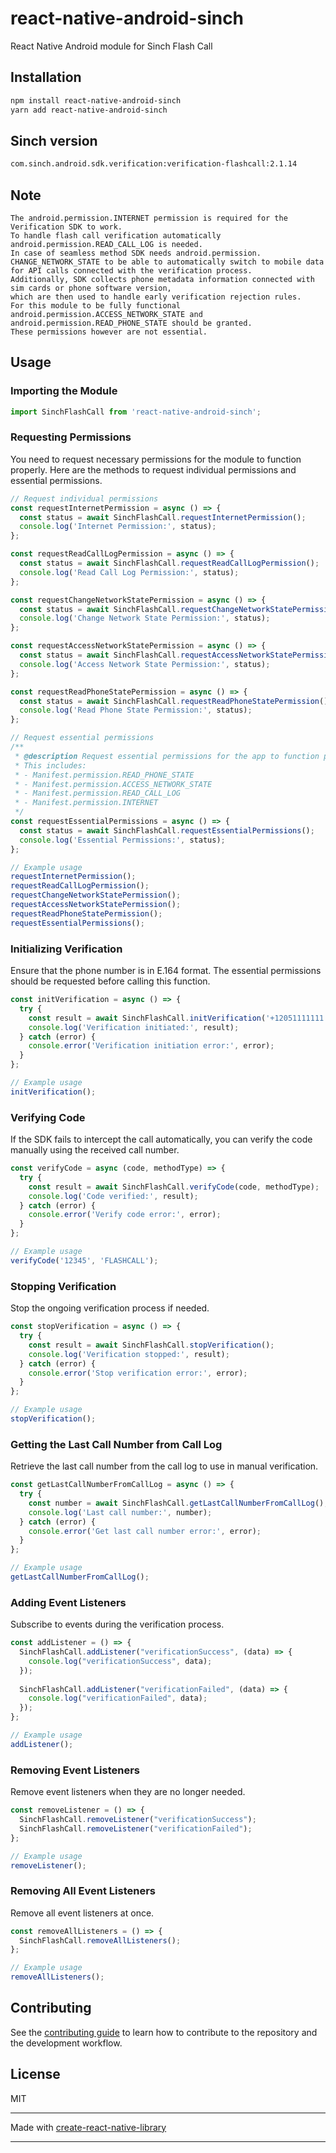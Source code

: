 # react-native-android-sinch

React Native Android module for Sinch Flash Call

## Installation

```sh
npm install react-native-android-sinch
yarn add react-native-android-sinch
```

## Sinch version

```sh
com.sinch.android.sdk.verification:verification-flashcall:2.1.14
```

## Note

```
The android.permission.INTERNET permission is required for the Verification SDK to work. 
To handle flash call verification automatically android.permission.READ_CALL_LOG is needed.
In case of seamless method SDK needs android.permission.
CHANGE_NETWORK_STATE to be able to automatically switch to mobile data for API calls connected with the verification process. 
Additionally, SDK collects phone metadata information connected with sim cards or phone software version, 
which are then used to handle early verification rejection rules. 
For this module to be fully functional android.permission.ACCESS_NETWORK_STATE and android.permission.READ_PHONE_STATE should be granted. 
These permissions however are not essential.
```

## Usage

### Importing the Module

```js
import SinchFlashCall from 'react-native-android-sinch';
```

### Requesting Permissions

You need to request necessary permissions for the module to function properly. Here are the methods to request individual permissions and essential permissions.

```js
// Request individual permissions
const requestInternetPermission = async () => {
  const status = await SinchFlashCall.requestInternetPermission();
  console.log('Internet Permission:', status);
};

const requestReadCallLogPermission = async () => {
  const status = await SinchFlashCall.requestReadCallLogPermission();
  console.log('Read Call Log Permission:', status);
};

const requestChangeNetworkStatePermission = async () => {
  const status = await SinchFlashCall.requestChangeNetworkStatePermission();
  console.log('Change Network State Permission:', status);
};

const requestAccessNetworkStatePermission = async () => {
  const status = await SinchFlashCall.requestAccessNetworkStatePermission();
  console.log('Access Network State Permission:', status);
};

const requestReadPhoneStatePermission = async () => {
  const status = await SinchFlashCall.requestReadPhoneStatePermission();
  console.log('Read Phone State Permission:', status);
};

// Request essential permissions
/**
 * @description Request essential permissions for the app to function properly.
 * This includes:
 * - Manifest.permission.READ_PHONE_STATE
 * - Manifest.permission.ACCESS_NETWORK_STATE
 * - Manifest.permission.READ_CALL_LOG
 * - Manifest.permission.INTERNET
 */
const requestEssentialPermissions = async () => {
  const status = await SinchFlashCall.requestEssentialPermissions();
  console.log('Essential Permissions:', status);
};

// Example usage
requestInternetPermission();
requestReadCallLogPermission();
requestChangeNetworkStatePermission();
requestAccessNetworkStatePermission();
requestReadPhoneStatePermission();
requestEssentialPermissions();
```

### Initializing Verification

Ensure that the phone number is in E.164 format. The essential permissions should be requested before calling this function.

```js
const initVerification = async () => {
  try {
    const result = await SinchFlashCall.initVerification('+12051111111', 'appKeyValue', 'appSecret');
    console.log('Verification initiated:', result);
  } catch (error) {
    console.error('Verification initiation error:', error);
  }
};

// Example usage
initVerification();
```

### Verifying Code

If the SDK fails to intercept the call automatically, you can verify the code manually using the received call number.

```js
const verifyCode = async (code, methodType) => {
  try {
    const result = await SinchFlashCall.verifyCode(code, methodType);
    console.log('Code verified:', result);
  } catch (error) {
    console.error('Verify code error:', error);
  }
};

// Example usage
verifyCode('12345', 'FLASHCALL');
```

### Stopping Verification

Stop the ongoing verification process if needed.

```js
const stopVerification = async () => {
  try {
    const result = await SinchFlashCall.stopVerification();
    console.log('Verification stopped:', result);
  } catch (error) {
    console.error('Stop verification error:', error);
  }
};

// Example usage
stopVerification();
```

### Getting the Last Call Number from Call Log

Retrieve the last call number from the call log to use in manual verification.

```js
const getLastCallNumberFromCallLog = async () => {
  try {
    const number = await SinchFlashCall.getLastCallNumberFromCallLog();
    console.log('Last call number:', number);
  } catch (error) {
    console.error('Get last call number error:', error);
  }
};

// Example usage
getLastCallNumberFromCallLog();
```

### Adding Event Listeners

Subscribe to events during the verification process.

```js
const addListener = () => {
  SinchFlashCall.addListener("verificationSuccess", (data) => {
    console.log("verificationSuccess", data);
  });
  
  SinchFlashCall.addListener("verificationFailed", (data) => {
    console.log("verificationFailed", data);
  });
};

// Example usage
addListener();
```

### Removing Event Listeners

Remove event listeners when they are no longer needed.

```js
const removeListener = () => {
  SinchFlashCall.removeListener("verificationSuccess");
  SinchFlashCall.removeListener("verificationFailed");
};

// Example usage
removeListener();
```

### Removing All Event Listeners

Remove all event listeners at once.

```js
const removeAllListeners = () => {
  SinchFlashCall.removeAllListeners();
};

// Example usage
removeAllListeners();
```

## Contributing

See the [contributing guide](CONTRIBUTING.md) to learn how to contribute to the repository and the development workflow.

## License

MIT

---

Made with [create-react-native-library](https://github.com/callstack/react-native-builder-bob)

---


